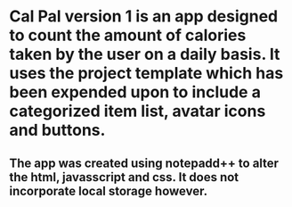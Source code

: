 # Cal Pal version 1 is an app designed to count the amount of calories taken by the user on a daily basis.  It uses the project template which has been expended upon to include a categorized item list, avatar icons and buttons.

## The app was created using notepadd++ to alter the html, javasscript and css. It does not incorporate local storage however.
